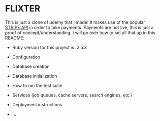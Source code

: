 # FLIXTER 

This is just a clone of udemy that I made! It makes use of the popular [STRIPE API](https://github.com/stripe) in order to take payments. Payments are not live, this is just a proof of concept/understanding. I will go over how to set all that up in this README. 

* Ruby version for this project is: 2.5.3

* Configuration

* Database creation

* Database initialization

* How to run the test suite

* Services (job queues, cache servers, search engines, etc.)

* Deployment instructions

* ...
